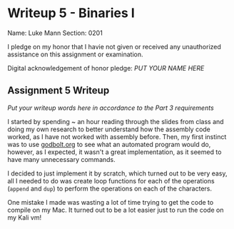 Writeup 5 - Binaries I
======

Name: Luke Mann
Section: 0201

I pledge on my honor that I havie not given or received any unauthorized assistance on this assignment or examination.

Digital acknowledgement of honor pledge: *PUT YOUR NAME HERE*

## Assignment 5 Writeup

*Put your writeup words here in accordance to the Part 3 requirements*

I started by spending ~ an hour reading through the slides from class and doing my own research to better understand how the assembly code worked, as I have not worked with assembly before. Then, my first instinct was to use [godbolt.org](https://godbolt.org) to see what an automated program would do, however, as I expected, it wasn't a great implementation, as it seemed to have many unnecessary commands. 

I decided to just implement it by scratch, which turned out to be very easy, all I needed to do was create loop functions for each of the operations (```append``` and ```dup```) to perform the operations on each of the characters. 

One mistake I made was wasting a lot of time trying to get the code to compile on my Mac. It turned out to be a lot easier just to run the code on my Kali vm!